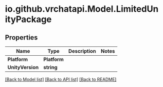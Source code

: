 
# io.github.vrchatapi.Model.LimitedUnityPackage

## Properties

Name | Type | Description | Notes
------------ | ------------- | ------------- | -------------
**Platform** | **Platform** |  | 
**UnityVersion** | **string** |  | 

[[Back to Model list]](../README.md#documentation-for-models)
[[Back to API list]](../README.md#documentation-for-api-endpoints)
[[Back to README]](../README.md)

